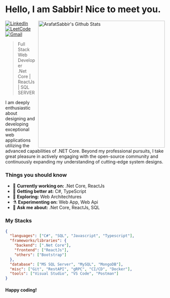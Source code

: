 # Hello, I am Sabbir! Nice to meet you.

[<img align="right" width="400" src="https://github-readme-stats.vercel.app/api?username=ArafatSabbir&&show_icons=true&theme=tokyonight&count_private=true" alt="ArafatSabbir's Github Stats"/>](https://github.com/ArafatSabbir)
[![LinkedIn](https://img.shields.io/badge/%20-Connect-black?color=222244&labelColor=000000&logo=linkedin&logoColor=f5f7fe)](https://www.linkedin.com/in/sabbirahmedcse/)
[![LeetCode](https://img.shields.io/badge/%20-Visit-black?color=222244&labelColor=000000&logo=leetcode&logoColor=f5f7fe)](https://leetcode.com/ArafatSabbir/)
[![Gmail](https://img.shields.io/badge/%20-Send%20Mail-black?color=222244&labelColor=000000&logo=gmail&logoColor=f5f7fe)](mailto:sabbirahmedcse33@gmail.com?subject=From%20GitHub&&body=Hi,%20there.%20Found%20you%20on%20GitHub!%20Let's%20talk%20about...)
> Full Stack Web Developer <br/>
> .Net Core | ReactJs | SQL SERVER

I am deeply enthusiastic about designing and developing exceptional web applications utilizing the advanced capabilities of .NET Core. Beyond my professional pursuits, I take great pleasure in actively engaging with the open-source community and continuously expanding my understanding of cutting-edge system designs.

### Things you should know

- 🔭 <b>Currently working on:</b> .Net Core, ReactJs
- 🌱 <b>Getting better at:</b> C#, TypeScript
- 🤔 <b>Exploring:</b> Web Architechtures
- ⚗️ <b>Experimenting on:</b> Web App, Web Api
- 💬 <b>Ask me about:</b> .Net Core, ReactJs, SQL

### My Stacks
```json
{
  "languages": ["C#", "SQL", "Javascript", "Typescript"],
  "frameworks/libraries": {
    "backend": [".Net Core"],
    "frontend": ["ReactJs"],
    "others": ["Bootstrap"]
  },
  "database": ["MS SQL Server", "MySQL", "MongoDB"],
  "misc": ["Git", "RestAPI", "gRPC", "CI/CD", "Docker"],
  "tools": ["Visual Studio", "VS Code", "Postman"]
}
```
#### Happy coding!
